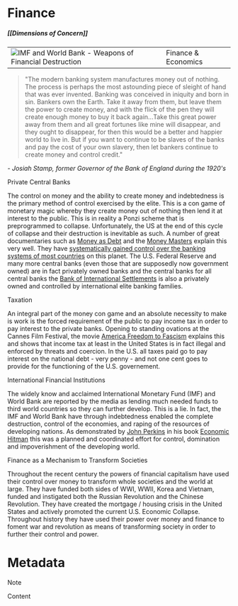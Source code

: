 # Finance
##### [[Dimensions of Concern]]

|   |   |
|---|---|
|![](https://web.archive.org/web/20081029171433im_/http://globalistagenda.org/images/tn_IMF.jpg "IMF and World Bank - Weapons of Financial Destruction")|Finance & Economics|

> "The modern banking system manufactures money out of nothing. The process is perhaps the most astounding piece of sleight of hand that was ever invented. Banking was conceived in iniquity and born in sin. Bankers own the Earth. Take it away from them, but leave them the power to create money, and with the flick of the pen they will create enough money to buy it back again...Take this great power away from them and all great fortunes like mine will disappear, and they ought to disappear, for then this would be a better and happier world to live in. But if you want to continue to be slaves of the banks and pay the cost of your own slavery, then let bankers continue to create money and control credit."

_- Josiah Stamp, former Governor of the Bank of England during the 1920's_

Private Central Banks

The control on money and the ability to create money and indebtedness is the primary method of control exercised by the elite. This is a con game of monetary magic whereby they create money out of nothing then lend it at interest to the public. This is in reality a Ponzi scheme that is preprogrammed to collapse. Unfortunately, the US at the end of this cycle of collapse and their destruction is inevitable as such. A number of great documentaries such as [Money as Debt](https://web.archive.org/web/20081029171433/http://video.google.com/videoplay?docid=-9050474362583451279) and the [Money Masters](https://web.archive.org/web/20081029171433/http://video.google.ca/videoplay?docid=-515319560256183936) explain this very well. They have [systematically gained control over the banking systems of most countries](https://web.archive.org/web/20081029171433/http://globalistagenda.org/quotes.htm#powers) on this planet. The U.S. Federal Reserve and many more central banks (even those that are supposedly now government owned) are in fact privately owned banks and the central banks for all central banks the [Bank of International Settlements](https://web.archive.org/web/20081029171433/http://www.bis.org/) is also a privately owned and controlled by international elite banking families.

Taxation

An integral part of the money con game and an absolute necessity to make is work is the forced requirement of the public to pay income tax in order to pay interest to the private banks. Opening to standing ovations at the Cannes Film Festival, the movie [America Freedom to Fascism](https://web.archive.org/web/20081029171433/http://video.google.com/videoplay?docid=-1656880303867390173) explains this and shows that income tax at least in the United States is in fact illegal and enforced by threats and coercion. In the U.S. all taxes paid go to pay interest on the national debt - very penny - and not one cent goes to provide for the functioning of the U.S. governement.

International Financial Institutions

The widely know and acclaimed International Monetary Fund (IMF) and World Bank are reported by the media as lending much needed funds to third world countries so they can further develop. This is a lie. In fact, the IMF and World Bank have through indebtedness enabled the complete destruction, control of the economies, and raping of the resources of developing nations. As demonstrated by [John Perkins](https://web.archive.org/web/20081029171433/http://www.economichitman.com/) in his book [Economic Hitman](https://web.archive.org/web/20081029171433/http://www.informationclearinghouse.info/article15830.htm) this was a planned and coordinated effort for control, domination and impoverishment of the developing world.

Finance as a Mechanism to Transform Societies

Throughout the recent century the powers of financial capitalism have used their control over money to transform whole societies and the world at large. They have funded both sides of WWI, WWII, Korea and Vietnam, funded and instigated both the Russian Revolution and the Chinese Revolution. They have created the mortgage / housing crisis in the United States and actively promoted the current U.S. Economic Collapse. Throughout history they have used their power over money and finance to foment war and revolution as means of transforming society in order to further their control and power.
# Metadata
> [!NOTE]
> Content

